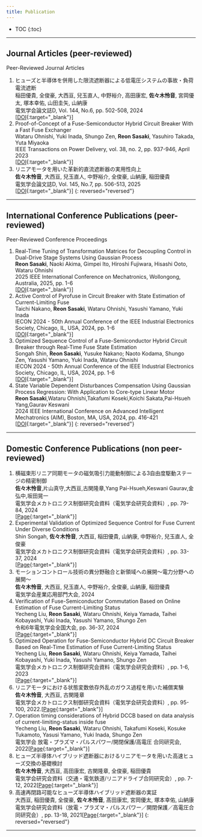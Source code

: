 ```yaml
---
title: Publication
---
```

* TOC
{:toc}
---
## Journal Articles (peer-reviewed)
Peer-Reviewed Journal Articles
1. ヒューズと半導体を併用した限流遮断器による低電圧システムの事故・負荷電流遮断<br>稲田優貴, 全俊豪, 大西亘, 兒玉直人, 中野裕介, 高田康宏, **佐々木怜音**, 宮岡優太, 塚本幸佑, 山田圭矢, 山納康<br>電気学会論文誌D, Vol. 144, No.6, pp. 502-508, 2024<br>[[DOI](https://doi.org/10.1541/ieejias.144.502){:target="_blank"}]
1. Proof-of-Concept of a Fuse-Semiconductor Hybrid Circuit Breaker With a Fast Fuse Exchanger<br>Wataru Ohnishi, Yuki Inada, Shungo Zen, **Reon Sasaki**, Yasuhiro Takada, Yuta Miyaoka<br>IEEE Transactions on Power Delivery, vol. 38, no. 2, pp. 937-946, April 2023<br>[[DOI](http://dx.doi.org/10.1109/TPWRD.2022.3202821){:target="_blank"}]
1. リニアモータを用いた革新的直流遮断器の実用性向上<br>**佐々木怜音**, 大西亘, 兒玉直人, 中野裕介, 全俊豪, 山納康, 稲田優貴<br>電気学会論文誌D, Vol. 145, No.7, pp. 506-513, 2025<br>[[DOI](https://doi.org/10.1541/ieejias.145.506){:target="_blank"}]
{: reversed="reversed"}
---
## International Conference Publications (peer-reviewed)
Peer-Reviewed Conference Proceedings
1. Real-Time Tuning of Transformation Matrices for Decoupling Control in Dual-Drive Stage Systems Using Gaussian Process<br>**Reon Sasaki**, Naoki Akima, Gimpei Ito, Hiroshi Fujiwara, Hisashi Ooto, Wataru Ohnishi<br>2025 IEEE International Conference on Mechatronics, Wollongong, Australia, 2025, pp. 1-6<br>[[DOI](http://dx.doi.org/10.1109/ICM62621.2025.10934823){:target="_blank"}]
1. Active Control of Pyrofuse in Circuit Breaker with State Estimation of Current-Limiting Fuse<br>Taichi Nakano, **Reon Sasaki**, Wataru Ohnishi, Yasushi Yamano, Yuki Inada<br>IECON 2024 - 50th Annual Conference of the IEEE Industrial Electronics Society, Chicago, IL, USA, 2024, pp. 1-6<br>[[DOI](http://dx.doi.org/10.1109/IECON55916.2024.10905289){:target="_blank"}]
1. Optimized Sequence Control of a Fuse-Semiconductor Hybrid Circuit Breaker through Real-Time Fuse State Estimation<br>Songah Shin, **Reon Sasaki**, Yusuke Nakano;
Naoto Kodama, Shungo Zen, Yasushi Yamano, Yuki Inada, Wataru Ohnishi<br>IECON 2024 - 50th Annual Conference of the IEEE Industrial Electronics Society, Chicago, IL, USA, 2024, pp. 1-6<br>[[DOI](http://dx.doi.org/10.1109/IECON55916.2024.10905360){:target="_blank"}]
1. State Variable Dependent Disturbances Compensation Using Gaussian Process Regression: With Application to Core-type Linear Motor<br>**Reon Sasaki**,Wataru Ohnishi,Takafumi Koseki,Koichi Sakata,Pai-Hsueh Yang,Gaurav Keswani<br>2024 IEEE International Conference on Advanced Intelligent Mechatronics (AIM), Boston, MA, USA, 2024, pp. 416-421<br>[[DOI](http://dx.doi.org/10.1109/AIM55361.2024.10637133){:target="_blank"}]
{: reversed="reversed"}
---
## Domestic Conference Publications (non peer-reviewed)
1. 横磁束形リニア同期モータの磁気吸引力能動制御による3自由度駆動ステージの精密制御<br>**佐々木怜音**,片山真守,大西亘,古関隆章,Yang Pai-Hsueh,Keswani Gaurav,金弘中,坂田晃一<br>電気学会メカトロニクス制御研究会資料（電気学会研究会資料）, pp. 79-84, 2024<br>[[Page](https://jglobal.jst.go.jp/detail?JGLOBAL_ID=202402269782554640){:target="_blank"}]
1. Experimental Validation of Optimized Sequence Control for Fuse Current Under Diverse Conditions<br>Shin Songah, **佐々木怜音**, 大西亘, 稲田優貴, 山納康, 中野裕介, 兒玉直人, 全俊豪<br>電気学会メカトロニクス制御研究会資料（電気学会研究会資料）, pp. 33-37, 2024<br>[[Page](https://cir.nii.ac.jp/crid/1520301607092226432){:target="_blank"}]
1. モーションコントロール技術の異分野融合と新領域への展開～電力分野への展開～<br>**佐々木怜音**, 大西亘, 兒玉直人, 中野裕介, 全俊豪, 山納康, 稲田優貴<br>電気学会産業応用部門大会, 2024
1. Verification of Fuse-Semiconductor Commutation Based on Online Estimation of Fuse Current-Limiting Status<br>Yecheng Liu, **Reon Sasaki**, Wataru Ohnishi, Keiya Yamada, Taihei Kobayashi, Yuki Inada, Yasushi Yamano, Shungo Zen<br>令和6年電気学会全国大会, pp. 36-37, 2024<br>[[Page]([https://ieej.bookpark.ne.jp/products/ieej-zt20246-029]){:target="_blank"}]
1. Optimized Operation for Fuse-Semiconductor Hybrid DC Circuit Breaker Based on Real-Time Estimation of Fuse Current-Limiting Status<br>Yecheng Liu, **Reon Sasaki**, Wataru Ohnishi, Keiya Yamada, Taihei Kobayashi, Yuki Inada, Yasushi Yamano, Shungo Zen<br>電気学会メカトロニクス制御研究会資料（電気学会研究会資料）, pp. 1-6, 2023<br>[[Page]([https://cir.nii.ac.jp/crid/1520016980237043328]){:target="_blank"}]
1. リニアモータにおける状態変数依存外乱のガウス過程を用いた補償実験<br>**佐々木怜音**, 大西亘, 古関隆章<br>電気学会メカトロニクス制御研究会資料（電気学会研究会資料）, pp. 95-100, 2022.[[Page]([https://jglobal.jst.go.jp/detail?JGLOBAL_ID=202302274072811844]){:target="_blank"}]
1. Operation timing considerations of Hybrid DCCB based on data analysis of current-limiting-status inside fuse<br>Yecheng Liu, **Reon Sasaki**, Wataru Ohnishi, Takafumi Koseki, Kosuke Tukamoto, Yasusi Yamano, Yuki Inada, Shungo Zen<br>電気学会 放電・プラズマ・パルスパワー/開閉保護/高電圧 合同研究会, 2022[[Page]([https://jglobal.jst.go.jp/detail?JGLOBAL_ID=202202276492879979]){:target="_blank"}]
1. ヒューズ半導体ハイブリッド遮断器におけるリニアモータを用いた高速ヒューズ交換の基礎検討<br>**佐々木怜音**, 大西亘, 高田康宏, 古関隆章, 全俊豪, 稲田優貴<br>電気学会研究会資料（交通・電気鉄道/リニアドライブ合同研究会）, pp. 7-12, 2022[[Page]([https://jglobal.jst.go.jp/detail?JGLOBAL_ID=202302274072811844]){:target="_blank"}]
1. 高速再閉路可能なヒューズ半導体ハイブリッド遮断器の実証<br>大西亘, 稲田優貴, 全俊豪, **佐々木怜音**, 髙田康宏, 宮岡優太, 塚本幸佑, 山納康<br>電気学会研究会資料（放電・プラズマ・パルスパワー／開閉保護／高電圧合同研究会）, pp. 13-18, 2021[[Page]([https://jglobal.jst.go.jp/detail?JGLOBAL_ID=202302274072811844]){:target="_blank"}]
{: reversed="reversed"}
---
<!-----
## Miscellaneous
1. 2段アクチュエータHDDベンチマーク問題における不安定極と安定極を統合した共振フィルタによるデータ駆動ループ整形<br>前匡鴻<br>電気学会メカトロニクス制御研究会「精密サーボシステムと制御技術」, MEC-24(6), 31-36, September 2024
{: reversed="reversed"} -->
